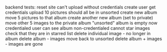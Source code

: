 backend tests:
    reset site
    can't upload without credentials
    create user
    get credentials
    upload 10 pictures
    should all be in unsorted
    create new album
    move 5 pictures to that album
    create another new album (set to private)
    move other 5 images to the private album
    "unsorted" album is empty now
    credentialed user can see album
    non-credentialed cannot
    star images
    check that they are in starred list
    delete individual image
        - no longer in album
    delete album
        - images move back to unsorted
    delete album + images
        - images are gone
